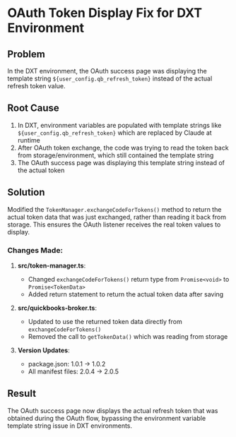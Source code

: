 # OAuth Token Display Fix for DXT Environment

## Problem
In the DXT environment, the OAuth success page was displaying the template string `${user_config.qb_refresh_token}` instead of the actual refresh token value.

## Root Cause
1. In DXT, environment variables are populated with template strings like `${user_config.qb_refresh_token}` which are replaced by Claude at runtime
2. After OAuth token exchange, the code was trying to read the token back from storage/environment, which still contained the template string
3. The OAuth success page was displaying this template string instead of the actual token

## Solution
Modified the `TokenManager.exchangeCodeForTokens()` method to return the actual token data that was just exchanged, rather than reading it back from storage. This ensures the OAuth listener receives the real token values to display.

### Changes Made:

1. **src/token-manager.ts**:
   - Changed `exchangeCodeForTokens()` return type from `Promise<void>` to `Promise<TokenData>`
   - Added return statement to return the actual token data after saving

2. **src/quickbooks-broker.ts**:
   - Updated to use the returned token data directly from `exchangeCodeForTokens()`
   - Removed the call to `getTokenData()` which was reading from storage

3. **Version Updates**:
   - package.json: 1.0.1 → 1.0.2
   - All manifest files: 2.0.4 → 2.0.5

## Result
The OAuth success page now displays the actual refresh token that was obtained during the OAuth flow, bypassing the environment variable template string issue in DXT environments.